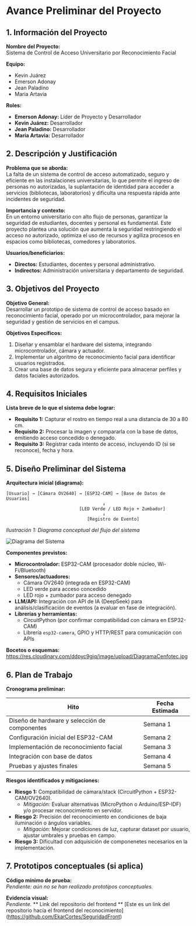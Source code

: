 # Avance Preliminar del Proyecto

## 1. Información del Proyecto
**Nombre del Proyecto:**  
Sistema de Control de Acceso Universitario por Reconocimiento Facial

**Equipo:**  
- Kevin Juárez  
- Emerson Adonay  
- Jean Paladino  
- Maria Artavia  

**Roles:**  
- **Emerson Adonay:** Líder de Proyecto y Desarrollador  
- **Kevin Juárez:** Desarrollador  
- **Jean Paladino:** Desarrollador  
- **Maria Artavia:** Desarrollador  

## 2. Descripción y Justificación

**Problema que se aborda:**  
La falta de un sistema de control de acceso automatizado, seguro y eficiente en las instalaciones universitarias, lo que permite el ingreso de personas no autorizadas, la suplantación de identidad para acceder a servicios (bibliotecas, laboratorios) y dificulta una respuesta rápida ante incidentes de seguridad.

**Importancia y contexto:**  
En un entorno universitario con alto flujo de personas, garantizar la seguridad de estudiantes, docentes y personal es fundamental. Este proyecto plantea una solución que aumenta la seguridad restringiendo el acceso no autorizado, optimiza el uso de recursos y agiliza procesos en espacios como bibliotecas, comedores y laboratorios.

**Usuarios/beneficiarios:**  
- **Directos:** Estudiantes, docentes y personal administrativo.  
- **Indirectos:** Administración universitaria y departamento de seguridad.

## 3. Objetivos del Proyecto

**Objetivo General:**  
Desarrollar un prototipo de sistema de control de acceso basado en reconocimiento facial, operado por un microcontrolador, para mejorar la seguridad y gestión de servicios en el campus.

**Objetivos Específicos:**  
1. Diseñar y ensamblar el hardware del sistema, integrando microcontrolador, cámara y actuador.  
2. Implementar un algoritmo de reconocimiento facial para identificar usuarios registrados.  
3. Crear una base de datos segura y eficiente para almacenar perfiles y datos faciales autorizados.  

## 4. Requisitos Iniciales

**Lista breve de lo que el sistema debe lograr:**  
- **Requisito 1:** Capturar el rostro en tiempo real a una distancia de 30 a 80 cm.  
- **Requisito 2:** Procesar la imagen y compararla con la base de datos, emitiendo acceso concedido o denegado.  
- **Requisito 3:** Registrar cada intento de acceso, incluyendo ID (si se reconoce), fecha y hora.


## 5. Diseño Preliminar del Sistema

**Arquitectura inicial (diagrama):**  

```text
[Usuario] → [Cámara OV2640] → [ESP32-CAM] → [Base de Datos de Usuarios]
                                     ↓
                            [LED Verde / LED Rojo + Zumbador]
                                     ↓
                               [Registro de Evento]
```

*Ilustración 1: Diagrama conceptual del flujo del sistema*  

![Diagrama del Sistema](https://res.cloudinary.com/ddpyc9gjq/image/upload/DiagramaCenfotec.jpg)

**Componentes previstos:**  
- **Microcontrolador:** ESP32-CAM (procesador doble núcleo, Wi-Fi/Bluetooth)  
- **Sensores/actuadores:**  
  - Cámara OV2640 (integrada en ESP32-CAM)  
  - LED verde para acceso concedido  
  - LED rojo + zumbador para acceso denegado  
- **LLM/API:** Integración con API de IA (DeepSeek) para análisis/clasificación de eventos (a evaluar en fase de integración).  
- **Librerías y herramientas:**  
  - CircuitPython (por confirmar compatibilidad con cámara en ESP32-CAM)  
  - Librería `esp32-camera`, GPIO y HTTP/REST para comunicación con APIs  

**Bocetos o esquemas:**  
https://res.cloudinary.com/ddpyc9gjq/image/upload/DiagramaCenfotec.jpg

## 6. Plan de Trabajo

**Cronograma preliminar:**  

| Hito                                            | Fecha Estimada |
|------------------------------------------------|----------------|
| Diseño de hardware y selección de componentes  | Semana 1       |
| Configuración inicial del ESP32-CAM            | Semana 2       |
| Implementación de reconocimiento facial        | Semana 3       |
| Integración con base de datos                  | Semana 4       |
| Pruebas y ajustes finales                      | Semana 5       |

**Riesgos identificados y mitigaciones:**  
- **Riesgo 1:** Compatibilidad de cámara/stack (CircuitPython + ESP32-CAM/OV2640).  
  - *Mitigación:* Evaluar alternativas (MicroPython o Arduino/ESP-IDF) y/o procesar reconocimiento en servidor.  
- **Riesgo 2:** Precisión del reconocimiento en condiciones de baja iluminación o ángulos variables.  
  - *Mitigación:* Mejorar condiciones de luz, capturar dataset por usuario, ajustar umbrales y pruebas en campo.
- **Riesgo 3:** Dificultad con adquisición de componenetes necesarios en la implementación.

## 7. Prototipos conceptuales (si aplica)

**Código mínimo de prueba:**  
_Pendiente: aún no se han realizado prototipos conceptuales._

**Evidencia visual:**  
_Pendiente._
** Link del repositorio del frontend **
[Este es un link del repositorio hacía el frontend del reconocimiento] (https://github.com/EkarCortes/SeguridadFront)
